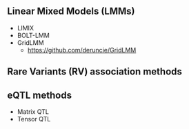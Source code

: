 ## Linear Mixed Models (LMMs)

* LIMIX
* BOLT-LMM
* GridLMM
  * https://github.com/deruncie/GridLMM


## Rare Variants (RV) association methods

## eQTL methods

* Matrix QTL
* Tensor QTL

